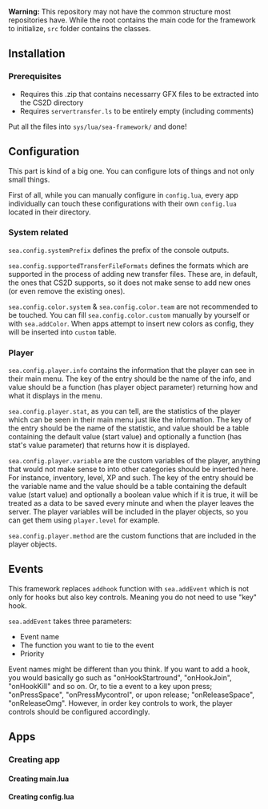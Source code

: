 **Warning:** This repository may not have the common structure most repositories have. While the root contains the main code for the framework to initialize, `src` folder contains the classes.

## Installation
### Prerequisites
- Requires this .zip that contains necessarry GFX files to be extracted into the CS2D directory
- Requires `servertransfer.ls` to be entirely empty (including comments)

Put all the files into `sys/lua/sea-framework/` and done!

## Configuration
This part is kind of a big one. You can configure lots of things and not only small things.

First of all, while you can manually configure in `config.lua`, every app individually can touch these configurations with their own `config.lua` located in their directory.

### System related
`sea.config.systemPrefix` defines the prefix of the console outputs.

`sea.config.supportedTransferFileFormats` defines the formats which are supported in the process of adding new transfer files. These are, in default, the ones that CS2D supports, so it does not make sense to add new ones (or even remove the existing ones).

`sea.config.color.system` & `sea.config.color.team` are not recommended to be touched. You can fill `sea.config.color.custom` manually by yourself or with `sea.addColor`. When apps attempt to insert new colors as config, they will be inserted into `custom` table.

### Player
`sea.config.player.info` contains the information that the player can see in their main menu. The key of the entry should be the name of the info, and value should be a function (has player object parameter) returning how and what it displays in the menu.

`sea.config.player.stat`, as you can tell, are the statistics of the player which can be seen in their main menu just like the information. The key of the entry should be the name of the statistic, and value should be a table containing the default value (start value) and optionally a function (has stat's value parameter) that returns how it is displayed.

`sea.config.player.variable` are the custom variables of the player, anything that would not make sense to into other categories should be inserted here. For instance, inventory, level, XP and such. The key of the entry should be the variable name and the value should be a table containing the default value (start value) and optionally a boolean value which if it is true, it will be treated as a data to be saved every minute and when the player leaves the server. The player variables will be included in the player objects, so you can get them using `player.level` for example.

`sea.config.player.method` are the custom functions that are included in the player objects.

## Events
This framework replaces `addhook` function with `sea.addEvent` which is not only for hooks but also key controls. Meaning you do not need to use "key" hook.

`sea.addEvent` takes three parameters:
* Event name
* The function you want to tie to the event
* Priority

Event names might be different than you think. If you want to add a hook, you would basically go such as "onHookStartround", "onHookJoin", "onHookKill" and so on. Or, to tie a event to a key upon press; "onPressSpace", "onPressMycontrol", or upon release; "onReleaseSpace", "onReleaseOmg". However, in order key controls to work, the player controls should be configured accordingly.

## Apps
### Creating app

#### Creating main.lua

#### Creating config.lua
